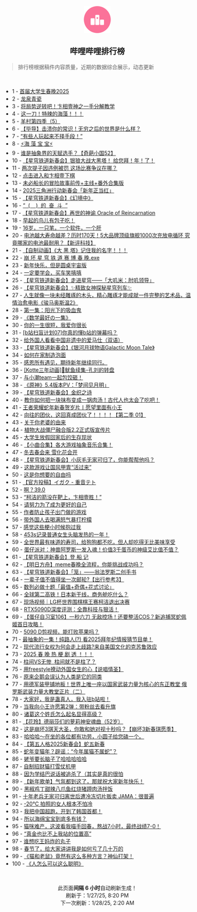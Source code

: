 <div align="center">
    <img src="./assets/icon_rank.png" alt="logo" />
    <h2>哔哩哔哩排行榜</h>
</div>

> 排行榜根据稿件内容质量，近期的数据综合展示，动态更新

<br />

<ul><li><span>1 - <a href=https://www.bilibili.com/BV1aBfZYuEe7 target=_blank>首届大学生春晚2025</a></span></li><li><span>2 - <a href=https://www.bilibili.com/BV1N8foYdEwG target=_blank>龙泉青瓷</a></span></li><li><span>3 - <a href=https://www.bilibili.com/BV1DZfRYZEEN target=_blank>将局势逆转吧！卞相壹神之一手分解教学</a></span></li><li><span>4 - <a href=https://www.bilibili.com/BV1acf5Y1Egj target=_blank>这一刀！特辣的海藻！！！</a></span></li><li><span>5 - <a href=https://www.bilibili.com/BV1v7fLYXETB target=_blank>羊村第四季（5）</a></span></li><li><span>6 - <a href=https://www.bilibili.com/BV1gcfWYqEsf target=_blank>【毕导】击溃你的常识！无穷之后的世界是什么样？</a></span></li><li><span>7 - <a href=https://www.bilibili.com/BV1RCfnYgE2N target=_blank>“有些人玩起来不择手段！”</a></span></li><li><span>8 - <a href=https://www.bilibili.com/BV19sfJYeEEh target=_blank>⚡海&nbsp;藻&nbsp;宝&nbsp;宝⚡</a></span></li><li><span>9 - <a href=https://www.bilibili.com/BV1CgfHYQEda target=_blank>谁是抽象界的天赋选手？【奇葩小国52】</a></span></li><li><span>10 - <a href=https://www.bilibili.com/BV1wUfhYmEVU target=_blank>【星穹铁道新春会】银狼大战大黑塔！&nbsp;给您拜！年！了！</a></span></li><li><span>11 - <a href=https://www.bilibili.com/BV1JXf7YqENB target=_blank>两次提子因违例被罚&nbsp;这场比赛争议在哪？</a></span></li><li><span>12 - <a href=https://www.bilibili.com/BV1TsfRYHE5h target=_blank>点击进入和卞相壹下棋</a></span></li><li><span>13 - <a href=https://www.bilibili.com/BV1bkfdYZEgu target=_blank>未必船长的冒险故事前传+主线+番外合集版</a></span></li><li><span>14 - <a href=https://www.bilibili.com/BV1q3fLYoEQr target=_blank>2025三角洲行动新春会「新年正当红」</a></span></li><li><span>15 - <a href=https://www.bilibili.com/BV1sKfhYjE5q target=_blank>【星穹铁道新春会】《幻境中》</a></span></li><li><span>16 - <a href=https://www.bilibili.com/BV1inf9YNEmj target=_blank>“&nbsp;&nbsp;(&nbsp;&nbsp;&nbsp;&nbsp;)&nbsp;&nbsp;的&nbsp;&nbsp;奋&nbsp;&nbsp;斗&nbsp;&nbsp;”</a></span></li><li><span>17 - <a href=https://www.bilibili.com/BV1exfhYYEtw target=_blank>【星穹铁道新春会】再世的神谕&nbsp;Oracle&nbsp;of&nbsp;Reincarnation</a></span></li><li><span>18 - <a href=https://www.bilibili.com/BV1zjfHYmEuU target=_blank>早起的鸟儿有包子吃！</a></span></li><li><span>19 - <a href=https://www.bilibili.com/BV1B5f7YYEFS target=_blank>16岁，一只笔，一个软件，一个肝</a></span></li><li><span>20 - <a href=https://www.bilibili.com/BV1RRfsYEE2C target=_blank>电池越大寿命越差？历时170天！5大品牌顶级旗舰1000次充放电循环&nbsp;究竟哪家的电池最耐用？【新评科技】</a></span></li><li><span>21 - <a href=https://www.bilibili.com/BV1fqfnY5ETN target=_blank>【自制动画】《大&nbsp;黑&nbsp;塔》记住我的名字！！！</a></span></li><li><span>22 - <a href=https://www.bilibili.com/BV1eafWYLErq target=_blank>崩&nbsp;坏&nbsp;星&nbsp;穹&nbsp;铁&nbsp;道&nbsp;赛&nbsp;博&nbsp;春&nbsp;晚.exe</a></span></li><li><span>23 - <a href=https://www.bilibili.com/BV1NiffY8Eue target=_blank>新年快乐，但是圆桌宇宙版</a></span></li><li><span>24 - <a href=https://www.bilibili.com/BV18vFNesE1f target=_blank>一定要学会，买车笑嘻嘻</a></span></li><li><span>25 - <a href=https://www.bilibili.com/BV1GgfaYYEzA target=_blank>【星穹铁道新春会】走进星穹——「大叽米：肘叽领导」</a></span></li><li><span>26 - <a href=https://www.bilibili.com/BV1kYfaY2EuA target=_blank>【星穹铁道新春会】✨精致女神探秘星穹列车✨</a></span></li><li><span>27 - <a href=https://www.bilibili.com/BV1usfVY3Eyu target=_blank>人生就像一块未经雕琢的木头，精心雕琢才能成就一件完整的艺术品，温情治愈电影《骏马奥斯温2》</a></span></li><li><span>28 - <a href=https://www.bilibili.com/BV1YafdYvEhV target=_blank>第一集：阳光下的吸血鬼</a></span></li><li><span>29 - <a href=https://www.bilibili.com/BV1psfEY1ETQ target=_blank>《数学最好の一集》</a></span></li><li><span>30 - <a href=https://www.bilibili.com/BV1vxfdYzEop target=_blank>你的一生很短，我爱你很长</a></span></li><li><span>31 - <a href=https://www.bilibili.com/BV1UsfoYFERQ target=_blank>[b站扫盲计划07]你真的懂b站的弹幕吗？</a></span></li><li><span>32 - <a href=https://www.bilibili.com/BV1ZSfBYFEQi target=_blank>给外国人看看中国非遗中的爱马仕（双语）</a></span></li><li><span>33 - <a href=https://www.bilibili.com/BV1FzfpYQEZS target=_blank>【星穹铁道新春会】《银河月球物语Galactic&nbsp;Moon&nbsp;Tale》</a></span></li><li><span>34 - <a href=https://www.bilibili.com/BV1ozfEYNEeY target=_blank>如何在家制造泡面</a></span></li><li><span>35 - <a href=https://www.bilibili.com/BV1PffqYNEvv target=_blank>感恩所有遇见，期待新年继续同行。</a></span></li><li><span>36 - <a href=https://www.bilibili.com/BV1qHf9YeEWY target=_blank>[Kotte三年动画]🦑鱿鱼续集-孔刘的转盘</a></span></li><li><span>37 - <a href=https://www.bilibili.com/BV1DcfZYeEXv target=_blank>与小潮team一起包饺砸！</a></span></li><li><span>38 - <a href=https://www.bilibili.com/BV1SXfEYxE6P target=_blank>《原神》5.4版本PV：「梦间见月明」</a></span></li><li><span>39 - <a href=https://www.bilibili.com/BV1jJfhYqEdZ target=_blank>【星穹铁道新春会】金织之诗</a></span></li><li><span>40 - <a href=https://www.bilibili.com/BV1ajfoYvE8M target=_blank>教你如何把一块抹布变成一锅肉汤！古代人也太会了吃吧！</a></span></li><li><span>41 - <a href=https://www.bilibili.com/BV1XWf6YREN5 target=_blank>王者荣耀蛇年新春贺岁片丨愿望里面有小王</a></span></li><li><span>42 - <a href=https://www.bilibili.com/BV1w6fsYfEVw target=_blank>向往的团伙，这回真成团伙了！！！！【第二季&nbsp;01】</a></span></li><li><span>43 - <a href=https://www.bilibili.com/BV1pefVYPEQZ target=_blank>关于你老婆的由来</a></span></li><li><span>44 - <a href=https://www.bilibili.com/BV1ZEf9YiE2h target=_blank>植物大战僵尸融合版2.2正式版宣传片</a></span></li><li><span>45 - <a href=https://www.bilibili.com/BV1s1fHYZEV7 target=_blank>大学生放假回家后的生存现状</a></span></li><li><span>46 - <a href=https://www.bilibili.com/BV1NufWYwE5E target=_blank>【小曲合集】各大游戏抽象音乐合集！</a></span></li><li><span>47 - <a href=https://www.bilibili.com/BV18HfVYGExS target=_blank>冬去春会来&nbsp;雪化花会开</a></span></li><li><span>48 - <a href=https://www.bilibili.com/BV1srfbYyEE4 target=_blank>【星穹铁道新春会】小灰毛无家可归了，你能帮帮他吗？</a></span></li><li><span>49 - <a href=https://www.bilibili.com/BV1GKfnYiEfd target=_blank>这款游戏让国风甲胄“活过来”</a></span></li><li><span>50 - <a href=https://www.bilibili.com/BV1KKfWYPErK target=_blank>这是你想要的自由吗</a></span></li><li><span>51 - <a href=https://www.bilibili.com/BV1nafnYUEac target=_blank>【官方投稿】イガク&nbsp;-&nbsp;重音テト</a></span></li><li><span>52 - <a href=https://www.bilibili.com/BV15ufpYGEJd target=_blank>啊？39.0</a></span></li><li><span>53 - <a href=https://www.bilibili.com/BV1umf5Y5Ezi target=_blank>“柯洁的箭没在靶上，卞相壹胜！”</a></span></li><li><span>54 - <a href=https://www.bilibili.com/BV11TfHY9EGG target=_blank>请努力为了成为更好的自己</a></span></li><li><span>55 - <a href=https://www.bilibili.com/BV1NrFAekExU target=_blank>作者防止孩子出门做的游戏</a></span></li><li><span>56 - <a href=https://www.bilibili.com/BV1rofdYEE2x target=_blank>带外国人去喝满怒气暴打柠檬</a></span></li><li><span>57 - <a href=https://www.bilibili.com/BV1XtfJYaEgo target=_blank>感觉这些梗小时候抱过我</a></span></li><li><span>58 - <a href=https://www.bilibili.com/BV1JrfpYnE9z target=_blank>453s记录普通女生头脑发热的一年！</a></span></li><li><span>59 - <a href=https://www.bilibili.com/BV1DVFPeSEFY target=_blank>全世界最有味道的寿司，给狗狗都不吃，但人却吃得无比美味享受</a></span></li><li><span>60 - <a href=https://www.bilibili.com/BV1uXfEY4Em3 target=_blank>蛋仔派对：神兽阿罗斯一发入魂！价值3千蛋币的神级艾比值不值？</a></span></li><li><span>61 - <a href=https://www.bilibili.com/BV1VbfhYhEYg target=_blank>【星穹铁道新春会】登&nbsp;船&nbsp;记</a></span></li><li><span>62 - <a href=https://www.bilibili.com/BV1XefdYPEep target=_blank>【明日方舟】meme春晚全流程，你能挑战成功吗？</a></span></li><li><span>63 - <a href=https://www.bilibili.com/BV1HmfbY6E4J target=_blank>【星穹铁道新春会】「笼」——翁法罗斯二创手书</a></span></li><li><span>64 - <a href=https://www.bilibili.com/BV1Tuf5YgE5H target=_blank>一辈子值不值得坐一次邮轮?【出行参考3】</a></span></li><li><span>65 - <a href=https://www.bilibili.com/BV1fqfnY5EQy target=_blank>数列必做十题「最值+奇偶+花式讨论」</a></span></li><li><span>66 - <a href=https://www.bilibili.com/BV1KffEYpEWp target=_blank>全球第二高铁！日本新干线，商务舱吃什么？</a></span></li><li><span>67 - <a href=https://www.bilibili.com/BV1xyfHYbEEu target=_blank>现场视频｜LG杯世界围棋棋王赛柯洁退出决赛</a></span></li><li><span>68 - <a href=https://www.bilibili.com/BV1yQfWYaEVo target=_blank>RTX5090D深度评测：全靠科技与狠活！</a></span></li><li><span>69 - <a href=https://www.bilibili.com/BV1PxfnYXEs3 target=_blank>【蛋仔自习室106】一秒六刀&nbsp;无敌控场！还要整活COS？新追捕冥蛇佩姬首日攻略！</a></span></li><li><span>70 - <a href=https://www.bilibili.com/BV1QdfnYwEFc target=_blank>5090&nbsp;D剪视频，能打败苹果吗？</a></span></li><li><span>71 - <a href=https://www.bilibili.com/BV172ffYXEQA target=_blank>最抽象的一集！纯路人(?)&nbsp;看2025拜年纪情报猜节目单！</a></span></li><li><span>72 - <a href=https://www.bilibili.com/BV1ybwnehE4M target=_blank>现代流行女权为何会走上歧路?来自美国文化的克苏鲁效应</a></span></li><li><span>73 - <a href=https://www.bilibili.com/BV1RmfpYLE8C target=_blank>2025&nbsp;春&nbsp;晚&nbsp;热&nbsp;梗&nbsp;剧&nbsp;透&nbsp;！！！</a></span></li><li><span>74 - <a href=https://www.bilibili.com/BV1eyf8YhE3b target=_blank>柱间VS无惨&nbsp;&nbsp;柱间就不是柱了？</a></span></li><li><span>75 - <a href=https://www.bilibili.com/BV1UFfHYbEQd target=_blank>用freestyle撩动外国女生的心【说唱情圣】</a></span></li><li><span>76 - <a href=https://www.bilibili.com/BV17kw8eCEn1 target=_blank>原来企鹅会误认为人类是它的同类</a></span></li><li><span>77 - <a href=https://www.bilibili.com/BV1aVfoYqEB9 target=_blank>用德军装甲铺地板！世界上唯一座以国家武装力量为核心的东正教堂&nbsp;俄罗斯武装力量大教堂正片（二）</a></span></li><li><span>78 - <a href=https://www.bilibili.com/BV13JffY3EEK target=_blank>大家好，我是蛊真人，我入驻b站啦！</a></span></li><li><span>79 - <a href=https://www.bilibili.com/BV1UffnYFE8k target=_blank>当我向小王许愿第2弹：带粉丝去看升旗</a></span></li><li><span>80 - <a href=https://www.bilibili.com/BV1YKfnYiEdh target=_blank>诸葛这个姓氏怎么起名显得高级？</a></span></li><li><span>81 - <a href=https://www.bilibili.com/BV1fKfiYDEn7 target=_blank>【花玲】德丽莎们的萝莉神安魂曲（52岁）</a></span></li><li><span>82 - <a href=https://www.bilibili.com/BV1ZVf6YaEC4 target=_blank>这是崩坏3琪天大圣，你敢和她对视十秒吗？【崩坏3新春琪愿季】</a></span></li><li><span>83 - <a href=https://www.bilibili.com/BV1AUFNe1E3i target=_blank>哈哈哈～在坐的各位都有功劳，小圆子给您磕一个。</a></span></li><li><span>84 - <a href=https://www.bilibili.com/BV1xqfbY7Ex9 target=_blank>【第五人格2025新春会】蛇五新春</a></span></li><li><span>85 - <a href=https://www.bilibili.com/BV1iufVYnEaf target=_blank>蛇年变猫年？辟谣：“今年属猫不属蛇”？</a></span></li><li><span>86 - <a href=https://www.bilibili.com/BV1ZqfnY5EvP target=_blank>姥爷要长脑子了哈哈哈哈哈</a></span></li><li><span>87 - <a href=https://www.bilibili.com/BV1pEwvevEYU target=_blank>自制招财猫打雪仗机甲</a></span></li><li><span>88 - <a href=https://www.bilibili.com/BV11Qf5Y6ExW target=_blank>因为学结巴说话被追杀了（其实是真的很怕</a></span></li><li><span>89 - <a href=https://www.bilibili.com/BV126fJYWEsr target=_blank>【新年歌单】气氛都到这了，那就祝大家新年快乐！</a></span></li><li><span>90 - <a href=https://www.bilibili.com/BV1YvfdYYEKf target=_blank>黑椒鸡丁甜辣八爪鱼红烧猪蹄肉汤拌饭</a></span></li><li><span>91 - <a href=https://www.bilibili.com/BV14yfdY4EJ1 target=_blank>十年老兵无家可归离世后遭冷冻切片贩卖&nbsp;JAMA：很普遍</a></span></li><li><span>92 - <a href=https://www.bilibili.com/BV1DofnYhEpQ target=_blank>-20°C&nbsp;拍照的女人根本不怕冷</a></span></li><li><span>93 - <a href=https://www.bilibili.com/BV1R2fnYMEuW target=_blank>我把中国超跑，开到了韩国首都！</a></span></li><li><span>94 - <a href=https://www.bilibili.com/BV1eWfJYNETN target=_blank>所以海绵宝宝到底多有钱？</a></span></li><li><span>95 - <a href=https://www.bilibili.com/BV1RXffYmEWS target=_blank>猫咪难产，这波看我喵手回春，熬战7小时，最终战绩7-0！</a></span></li><li><span>96 - <a href=https://www.bilibili.com/BV1ssfnYWEvQ target=_blank>“真金也比不上我站的位置高”</a></span></li><li><span>97 - <a href=https://www.bilibili.com/BV1U7FKeREfu target=_blank>谁想吃王妈炸的丸子</a></span></li><li><span>98 - <a href=https://www.bilibili.com/BV1LXwaeyE7a target=_blank>春节了，给大家讲讲我是如何亏了几十万的</a></span></li><li><span>99 - <a href=https://www.bilibili.com/BV1atfJYaE3u target=_blank>《猫和老鼠》竟然有这么多种方言？神仙打架！</a></span></li><li><span>100 - <a href=https://www.bilibili.com/BV1ZxfGYSE7f target=_blank>《人怎么可以这么聪明》</a></span></li></ul>

<br />

<p align=center>此页面<strong>间隔 6 小时</strong>自动刷新生成！<br>刷新于：1/27/25, 8:20 PM<br>下一次刷新：1/28/25, 2:20 AM</p>
